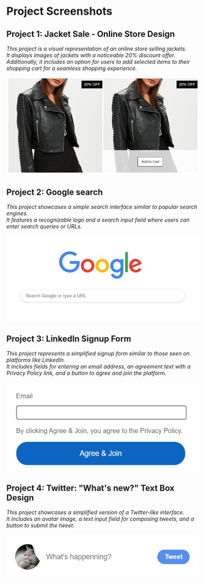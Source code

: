 # Project Screenshots

## Project 1: Jacket Sale - Online Store Design ##

*This project is a visual representation of an online store selling jackets. <br>
It displays images of jackets with a noticeable 20% discount offer. <br>
Additionally, it includes an option for users to add selected items to their shopping cart for a seamless shopping experience.*

<img src="screenshots/jacket-sale.jpg" alt="jacket-sale" style="width: 700px;">

## Project 2: Google search ##

*This project showcases a simple search interface similar to popular search engines. <br>
It features a recognizable logo and a search input field where users can enter search queries or URLs.*

<img src="screenshots/google-search.jpg" alt="google-search" style="width: 700px;">

## Project 3: LinkedIn Signup Form ##

*This project represents a simplified signup form similar to those seen on platforms like LinkedIn. <br>
It includes fields for entering an email address, an agreement text with a Privacy Policy link, and a button to agree and join the platform.*

<img src="screenshots/linkedIn-signup.jpg" alt="linkedIn-signup" style="width: 500px;">

## Project 4: Twitter: "What's new?" Text Box Design ##

*This project showcases a simplified version of a Twitter-like interface. <br>
It includes an avatar image, a text input field for composing tweets, and a button to submit the tweet.*

<img src="screenshots/twitter-text-box.jpg" alt="twitter-text-box" style="width: 500px;">
